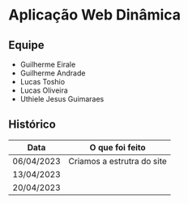 # Aplicação Web Dinâmica

## Equipe

- Guilherme Eirale
- Guilherme Andrade
- Lucas Toshio
- Lucas Oliveira
- Uthiele Jesus Guimaraes

## Histórico

| Data       | O que foi feito |
|------------|-----------------|
| 06/04/2023 | Criamos a estrutra do site|
| 13/04/2023 | |
| 20/04/2023 | |
